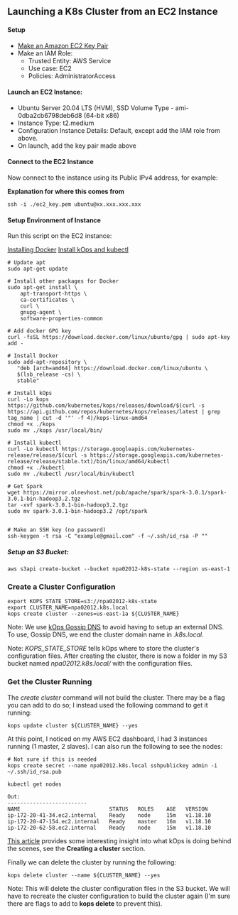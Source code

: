 ## Launching a K8s Cluster from an EC2 Instance

#### Setup

* [Make an Amazon EC2 Key Pair](https://docs.aws.amazon.com/cli/latest/userguide/cli-services-ec2-keypairs.html#displaying-a-key-pair)
* Make an IAM Role:
	* Trusted Entity: AWS Service
	* Use case: EC2
	* Policies: AdministratorAccess


#### Launch an EC2 Instance:

* Ubuntu Server 20.04 LTS (HVM), SSD Volume Type - ami-0dba2cb6798deb6d8 (64-bit x86)
* Instance Type: t2.medium
* Configuration Instance Details: Default, except add the IAM role from above.
* On launch, add the key pair made above

#### Connect to the EC2 Instance
Now connect to the instance using its Public IPv4 address, for example:

**Explanation for where this comes from**

```
ssh -i ./ec2_key.pem ubuntu@xx.xxx.xxx.xxx
```

#### Setup Environment of Instance

Run this script on the EC2 instance:

[Installing Docker](https://docs.docker.com/engine/install/ubuntu/)
[Install kOps and kubectl](https://github.com/kubernetes/kops/blob/master/docs/install.md)

```
# Update apt
sudo apt-get update

# Install other packages for Docker
sudo apt-get install \
    apt-transport-https \
    ca-certificates \
    curl \
    gnupg-agent \
    software-properties-common
    
# Add docker GPG key
curl -fsSL https://download.docker.com/linux/ubuntu/gpg | sudo apt-key add -

# Install Docker
sudo add-apt-repository \
   "deb [arch=amd64] https://download.docker.com/linux/ubuntu \
   $(lsb_release -cs) \
   stable"
   
# Install kOps
curl -Lo kops https://github.com/kubernetes/kops/releases/download/$(curl -s https://api.github.com/repos/kubernetes/kops/releases/latest | grep tag_name | cut -d '"' -f 4)/kops-linux-amd64
chmod +x ./kops
sudo mv ./kops /usr/local/bin/

# Install kubectl
curl -Lo kubectl https://storage.googleapis.com/kubernetes-release/release/$(curl -s https://storage.googleapis.com/kubernetes-release/release/stable.txt)/bin/linux/amd64/kubectl
chmod +x ./kubectl
sudo mv ./kubectl /usr/local/bin/kubectl

# Get Spark
wget https://mirror.olnevhost.net/pub/apache/spark/spark-3.0.1/spark-3.0.1-bin-hadoop3.2.tgz
tar -xvf spark-3.0.1-bin-hadoop3.2.tgz
sudo mv spark-3.0.1-bin-hadoop3.2 /opt/spark


# Make an SSH key (no password)
ssh-keygen -t rsa -C "example@gmail.com" -f ~/.ssh/id_rsa -P ""

```

##### Setup an S3 Bucket:
```shell
aws s3api create-bucket --bucket npa02012-k8s-state --region us-east-1
```

### Create a Cluster Configuration

```shell
export KOPS_STATE_STORE=s3://npa02012-k8s-state
export CLUSTER_NAME=npa02012.k8s.local
kops create cluster --zones=us-east-1a ${CLUSTER_NAME}
```

Note: We use [kOps Gossip DNS](https://github.com/kubernetes/kops/blob/master/docs/gossip.md) to avoid having to setup an external DNS. To use, Gossip DNS, we end the cluster domain name in *.k8s.local*.  

Note: *KOPS\_STATE\_STORE* tells kOps where to store the cluster's configuration files. After creating the cluster, there is now a folder in my S3 bucket named *npa02012.k8s.local/* with the configuration files.

### Get the Cluster Running

The *create cluster* command will not build the cluster. There may be a flag you can add to do so; I instead used the following command to get it running:

```shell
kops update cluster ${CLUSTER_NAME} --yes
```

At this point, I noticed on my AWS EC2 dashboard, I had 3 instances running (1 master, 2 slaves). I can also run the following to see the nodes:  

```
# Not sure if this is needed
kops create secret --name npa02012.k8s.local sshpublickey admin -i ~/.ssh/id_rsa.pub
```


```shell
kubectl get nodes

Out:
-------------------------
NAME                            STATUS   ROLES    AGE   VERSION
ip-172-20-41-34.ec2.internal    Ready    node     15m   v1.18.10
ip-172-20-47-154.ec2.internal   Ready    master   16m   v1.18.10
ip-172-20-62-58.ec2.internal    Ready    node     15m   v1.18.10
```  

[This article](https://brunocalza.me/2017/03/14/getting-started-with-kubernetes-on-aws/) provides some interesting insight into what kOps is doing behind the scenes, see the **Creating a cluster** section.

Finally we can delete the cluster by running the following:  

```shell
kops delete cluster --name ${CLUSTER_NAME} --yes
```

Note: This will delete the cluster configuration files in the S3 bucket. We will have to recreate the cluster configuration to build the cluster again (I'm sure there are flags to add to **kops delete** to prevent this).